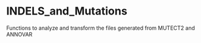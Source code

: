 # INDELS_and_Mutations
Functions to analyze and transform the files generated from MUTECT2 and ANNOVAR
